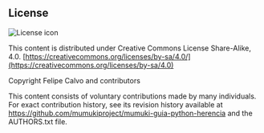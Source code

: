 ## License
![License icon](https://licensebuttons.net/l/by-sa/3.0/88x31.png)

This content is distributed under Creative Commons License Share-Alike, 4.0. [https://creativecommons.org/licenses/by-sa/4.0/](https://creativecommons.org/licenses/by-sa/4.0)

Copyright Felipe Calvo and contributors

This content consists of voluntary contributions made by many
individuals. For exact contribution history, see its revision history
available at https://github.com/mumukiproject/mumuki-guia-python-herencia and the AUTHORS.txt file.

